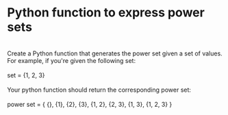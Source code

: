 # Python function to express power sets
<br />
Create a Python function that generates the power set given a set of values. For example, if you're given the following set:<br />
<br />
set = {1, 2, 3}<br />
<br />
Your python function should return the corresponding power set:<br />
<br />
power set = { {}, {1}, {2}, {3}, {1, 2}, {2, 3}, {1, 3}, {1, 2, 3} }<br />
